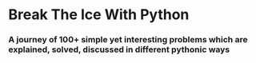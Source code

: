 # Break The Ice With Python
### A journey of 100+ simple yet interesting problems which are explained, solved, discussed in different pythonic ways
